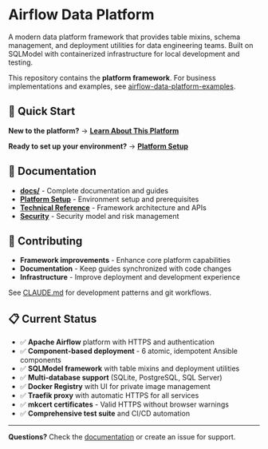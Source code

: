 # Airflow Data Platform

A modern data platform framework that provides table mixins, schema management, and deployment utilities for data engineering teams. Built on SQLModel with containerized infrastructure for local development and testing.

This repository contains the **platform framework**. For business implementations and examples, see [airflow-data-platform-examples](https://github.com/Troubladore/airflow-data-platform-examples).

## 🚀 Quick Start

**New to the platform?** → **[Learn About This Platform](docs/technical-reference.md)**

**Ready to set up your environment?** → **[Platform Setup](docs/getting-started.md)**

## 📖 Documentation

- **[docs/](docs/)** - Complete documentation and guides
- **[Platform Setup](docs/getting-started.md)** - Environment setup and prerequisites
- **[Technical Reference](docs/technical-reference.md)** - Framework architecture and APIs
- **[Security](docs/SECURITY-RISK-ACCEPTANCE.md)** - Security model and risk management

## 🤝 Contributing

- **Framework improvements** - Enhance core platform capabilities
- **Documentation** - Keep guides synchronized with code changes
- **Infrastructure** - Improve deployment and development experience

See [CLAUDE.md](CLAUDE.md) for development patterns and git workflows.

## 📋 Current Status

- ✅ **Apache Airflow** platform with HTTPS and authentication
- ✅ **Component-based deployment** - 6 atomic, idempotent Ansible components
- ✅ **SQLModel framework** with table mixins and deployment utilities
- ✅ **Multi-database support** (SQLite, PostgreSQL, SQL Server)
- ✅ **Docker Registry** with UI for private image management
- ✅ **Traefik proxy** with automatic HTTPS for all services
- ✅ **mkcert certificates** - Valid HTTPS without browser warnings
- ✅ **Comprehensive test suite** and CI/CD automation

---

**Questions?** Check the [documentation](docs/) or create an issue for support.
